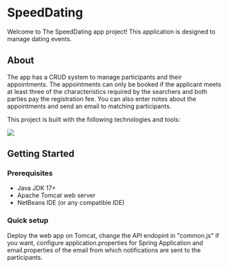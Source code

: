 # SpeedDating
Welcome to The SpeedDating app project! This application is designed to manage dating events.
## About
The app has a CRUD system to manage participants and their appointments. The appointments can only be booked if the applicant meets at least three of the characteristics required by the searchers and both parties pay the registration fee. You can also enter notes about the appointments and send an email to matching participants.

This project is built with the following technologies and tools:
<p align="left">  
  <img src="https://skillicons.dev/icons?i=spring,postman,bootstrap,html,css,js&perline=7&theme=dark" >
</p>

## Getting Started
### Prerequisites
- Java JDK 17+
- Apache Tomcat web server
- NetBeans IDE (or any compatible IDE)
### Quick setup
Deploy the web app on Tomcat, change the API endopint in "common.js" if you want, configure application.properties for Spring Application and email.properties of the email from which notifications are sent to the participants.
